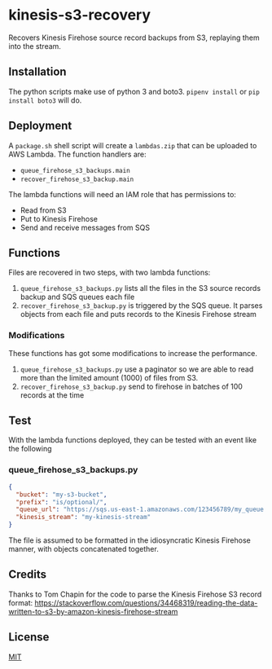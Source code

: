 # kinesis-s3-recovery

Recovers Kinesis Firehose source record backups from S3, replaying them into the stream.

## Installation

The python scripts make use of python 3 and boto3. `pipenv install` or `pip install boto3` will do.

## Deployment

A `package.sh` shell script will create a `lambdas.zip` that can be uploaded to AWS Lambda. The function handlers are:

  - `queue_firehose_s3_backups.main`
  - `recover_firehose_s3_backup.main`
  
The lambda functions will need an IAM role that has permissions to:
  - Read from S3
  - Put to Kinesis Firehose
  - Send and receive messages from SQS

## Functions

Files are recovered in two steps, with two lambda functions:

  1. `queue_firehose_s3_backups.py` lists all the files in the S3 source records backup and SQS queues each file
  2. `recover_firehose_s3_backup.py` is triggered by the SQS queue. It parses objects from each file and 
  puts records to the Kinesis Firehose stream

### Modifications
  These functions has got some modifications to increase the performance.
  1. `queue_firehose_s3_backups.py` use a paginator so we are able to read more than the limited amount (1000) of files from S3.
  2. `recover_firehose_s3_backup.py` send to firehose in batches of 100 records at the time

## Test

With the lambda functions deployed, they can be tested with an event like the following

### queue_firehose_s3_backups.py

```json
{
  "bucket": "my-s3-bucket",
  "prefix": "is/optional/",
  "queue_url": "https://sqs.us-east-1.amazonaws.com/123456789/my_queue.fifo",
  "kinesis_stream": "my-kinesis-stream"
}
```

The file is assumed to be formatted in the idiosyncratic Kinesis Firehose manner, with objects concatenated together.

## Credits

Thanks to Tom Chapin for the code to parse the Kinesis Firehose S3 record format:
https://stackoverflow.com/questions/34468319/reading-the-data-written-to-s3-by-amazon-kinesis-firehose-stream

## License

[MIT](LICENSE)
